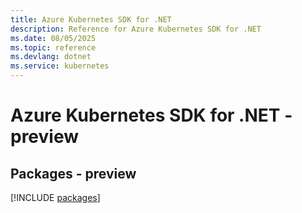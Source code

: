```yaml
---
title: Azure Kubernetes SDK for .NET
description: Reference for Azure Kubernetes SDK for .NET
ms.date: 08/05/2025
ms.topic: reference
ms.devlang: dotnet
ms.service: kubernetes
---
```

# Azure Kubernetes SDK for .NET - preview
## Packages - preview
[!INCLUDE [packages](kubernetes-index.md)]